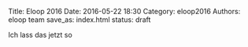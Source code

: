Title: Eloop 2016
Date: 2016-05-22 18:30
Category: eloop2016
Authors: eloop team
save_as: index.html
status: draft

Ich lass das jetzt so
